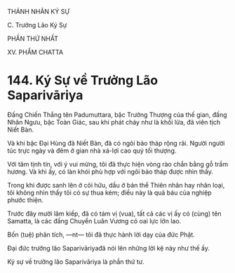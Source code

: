 THÁNH NHÂN KÝ SỰ

C. Trưởng Lão Ký Sự

PHẦN THỨ NHẤT

XV. PHẨM CHATTA

# 144. Ký Sự về Trưởng Lão Saparivāriya

Đấng Chiến Thắng tên Padumuttara, bậc Trưởng Thượng của thế gian, đấng Nhân Ngưu, bậc Toàn Giác, sau khi phát cháy như là khối lửa, đã viên tịch Niết Bàn.

Và khi bậc Đại Hùng đã Niết Bàn, đã có ngôi bảo tháp rộng rãi. Người người túc trực ngày và đêm ở gian nhà xá-lợi cao quý tối thượng.

Với tâm tịnh tín, với ý vui mừng, tôi đã thực hiện vòng rào chắn bằng gỗ trầm hương. Và khi ấy, có làn khói phù hợp với ngôi bảo tháp được nhìn thấy.

Trong khi được sanh lên ở cõi hữu, dầu ở bản thể Thiên nhân hay nhân loại, tôi không nhìn thấy tôi có sự thua kém; điều này là quả báu của nghiệp phước thiện.

Trước đây mười lăm kiếp, đã có tám vị (vua), tất cả các vị ấy có (cùng) tên Samatta, là các đấng Chuyển Luân Vương có oai lực lớn lao.

Bốn (tuệ) phân tích, ―nt― tôi đã thực hành lời dạy của đức Phật.

Đại đức trưởng lão Saparivāriyađã nói lên những lời kệ này như thế ấy.

Ký sự về trưởng lão Saparivāriya là phần thứ tư.
